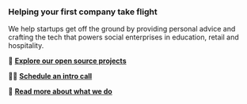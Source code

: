 ### Helping your first company take flight

We help startups get off the ground by providing personal advice and crafting the tech that powers social enterprises in education, retail and hospitality.

🌈 [**Explore our open source projects**](https://github.com/orgs/includable/repositories)

👩‍💻 [**Schedule an intro call**](https://includable.com/consulting)

🚗 [**Read more about what we do**](https://includable.com)
